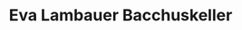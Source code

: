---
title: "Eva Lambauer Bacchuskeller"
url: /gamlitz/eva-lambauer-bacchuskeller/
shop: Allgemein
---